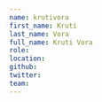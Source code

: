 ```yaml
---
name: krutivora
first_name: Kruti
last_name: Vora
full_name: Kruti Vora
role:
location:
github:
twitter:
team:
---
```

